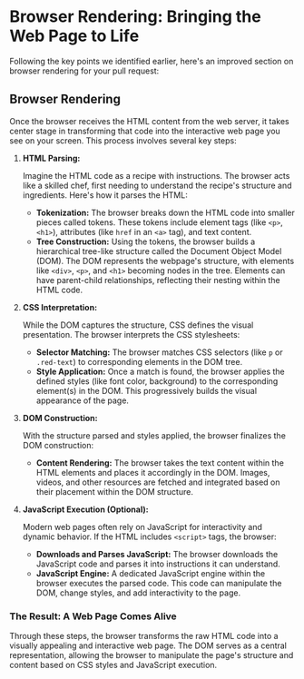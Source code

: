 # Browser Rendering: Bringing the Web Page to Life

Following the key points we identified earlier, here's an improved section on browser rendering for your pull request:

## Browser Rendering

Once the browser receives the HTML content from the web server, it takes center stage in transforming that code into the interactive web page you see on your screen. This process involves several key steps:

1. **HTML Parsing:**

    Imagine the HTML code as a recipe with instructions. The browser acts like a skilled chef, first needing to understand the recipe's structure and ingredients. Here's how it parses the HTML:

    - **Tokenization:** The browser breaks down the HTML code into smaller pieces called tokens. These tokens include element tags (like `<p>`, `<h1>`), attributes (like `href` in an `<a>` tag), and text content.
    - **Tree Construction:** Using the tokens, the browser builds a hierarchical tree-like structure called the Document Object Model (DOM). The DOM represents the webpage's structure, with elements like `<div>`, `<p>`, and `<h1>` becoming nodes in the tree. Elements can have parent-child relationships, reflecting their nesting within the HTML code.

2. **CSS Interpretation:**

    While the DOM captures the structure, CSS defines the visual presentation. The browser interprets the CSS stylesheets:

    - **Selector Matching:** The browser matches CSS selectors (like `p` or `.red-text`) to corresponding elements in the DOM tree.
    - **Style Application:** Once a match is found, the browser applies the defined styles (like font color, background) to the corresponding element(s) in the DOM. This progressively builds the visual appearance of the page.

3. **DOM Construction:**

    With the structure parsed and styles applied, the browser finalizes the DOM construction:

    - **Content Rendering:** The browser takes the text content within the HTML elements and places it accordingly in the DOM. Images, videos, and other resources are fetched and integrated based on their placement within the DOM structure.

4. **JavaScript Execution (Optional):**

    Modern web pages often rely on JavaScript for interactivity and dynamic behavior. If the HTML includes `<script>` tags, the browser:

    - **Downloads and Parses JavaScript:** The browser downloads the JavaScript code and parses it into instructions it can understand.
    - **JavaScript Engine:** A dedicated JavaScript engine within the browser executes the parsed code. This code can manipulate the DOM, change styles, and add interactivity to the page.

### The Result: A Web Page Comes Alive

Through these steps, the browser transforms the raw HTML code into a visually appealing and interactive web page. The DOM serves as a central representation, allowing the browser to manipulate the page's structure and content based on CSS styles and JavaScript execution.
